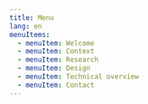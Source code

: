 ```yaml
---
title: Menu
lang: en
menuItems:
  - menuItem: Welcome
  - menuItem: Context
  - menuItem: Research
  - menuItem: Design
  - menuItem: Technical overview
  - menuItem: Contact
---
```

